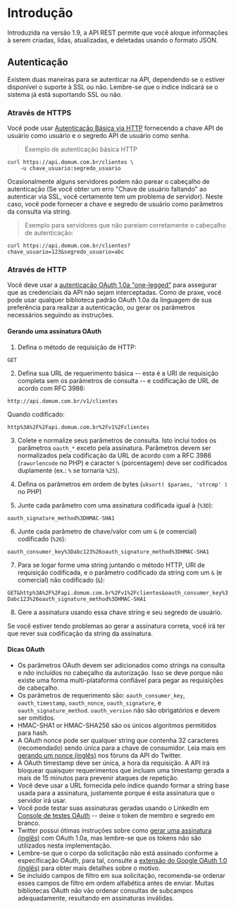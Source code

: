 
# Introdução #

Introduzida na versão 1.9, a API REST permite que você aloque informações à serem criadas, lidas, atualizadas, e deletadas usando o formato JSON.

## Autenticação ##

Existem duas maneiras para se autenticar na API, dependendo se o estiver disponível o suporte à SSL ou não. Lembre-se que o índice indicará se o sistema já está suportando SSL ou não. 

### Através de HTTPS ###

Você pode usar [Autenticação Básica via HTTP](http://en.wikipedia.org/wiki/Basic_access_authentication) fornecendo a chave API de usuário como usuário e o segredo API de usuário como senha.

> Exemplo de autenticação básica HTTP

```shell
curl https://api.domum.com.br/clientes \
    -u chave_usuario:segredo_usuario
```

Ocasionalmente alguns servidores podem não parear o cabeçalho de autenticação (Se você obter um erro "Chave de usuário faltando" ao autenticar via SSL, você certamente tem um problema de servidor). Neste caso, você pode fornecer a chave e segredo de usuário como parâmetros da consulta via string.

> Exemplo para servidores que não pareiam corretamente o cabeçalho de autenticação:

```shell
curl https://api.domum.com.br/clientes?chave_usuario=123&segredo_usuario=abc
```

### Através de HTTP ###

Você deve usar a [autenticação OAuth 1.0a "one-legged"](http://tools.ietf.org/html/rfc5849) para assegurar que as credenciais da API não sejam interceptadas. Como de praxe, você pode usar qualquer biblioteca padrão OAuth 1.0a da linguagem de sua preferência para realizar a autenticação, ou gerar os parâmetros necessários seguindo as instruções.

#### Gerando uma assinatura OAuth ####

1) Defina o método de requisição de HTTP:

`GET`

2) Defina sua URL de requerimento básica -- esta é a URI de requisição completa sem os parâmetros de consulta -- e codificação de URL de acordo com RFC 3986:

`http://api.domum.com.br/v1/clientes`

Quando codificado:

`http%3A%2F%2Fapi.domum.com.br%2Fv1%2Fclientes`

3) Colete e normalize seus parâmetros de consulta. Isto inclui todos os parâmetros `oauth_*` exceto pela assinatura. Parâmetros devem ser normalizados pela codificação da URL de acordo com a RFC 3986 (`rawurlencode` no PHP) e caracter `%` (porcentagem) deve ser codificados duplamente (ex.: `%` se tornaria `%25`).

4) Defina os parâmetros em ordem de bytes (`uksort( $params, 'strcmp' )` no PHP)

5) Junte cada parâmetro com uma assinatura codificada igual à (`%3D`):

`oauth_signature_method%3DHMAC-SHA1`

6) Junte cada parâmetro de chave/valor com um `&` (e comercial) codificado (`%26`):

`oauth_consumer_key%3Dabc123%26oauth_signature_method%3DHMAC-SHA1`

7) Para se logar forme uma string juntando o método HTTP, URI de requisição codificada, e o parâmetro codificado da string com um `&` (e comercial) não codificado (`&`):

`GET&http%3A%2F%2Fapi.domum.com.br%2Fv1%2Fclientes&oauth_consumer_key%3Dabc123%26oauth_signature_method%3DHMAC-SHA1`

8) Gere a assinatura usando essa chave string e seu segredo de usuário. 

Se você estiver tendo problemas ao gerar a assinatura correta, você irá ter que rever sua codificação da string da assinatura.

#### Dicas OAuth ####

* Os parâmetros OAuth devem ser adicionados como strings na consulta e *não* incluídos no cabeçalho da autorização. Isso se deve porque não existe uma forma multi-plataforma confiável para pegar as requisições de cabeçalho.
* Os parâmetros de requerimento são: `oauth_consumer_key`, `oauth_timestamp`, `oauth_nonce`, `oauth_signature`, e `oauth_signature_method`. `oauth_version` não são obrigatórios e devem ser omitidos.
* HMAC-SHA1 or HMAC-SHA256 são os únicos algoritmos permitidos para hash.
* A OAuth nonce pode ser qualquer string que contenha 32 caracteres (recomendado) sendo única para a chave de consumidor. Leia mais em [gerando um nonce (inglês)](https://dev.twitter.com/discussions/12445) nos fóruns da API do Twitter.
* A OAuth timestamp deve ser única, a hora da requisição. A API irá bloquear quaisquer requerimentos que incluam uma timestamp gerada a mais de 15 minutos para prevenir ataques de repetição.
* Você deve usar a URL fornecida pelo índice quando formar a string base usada para a assinatura, justamente porque é esta assinatura que o servidor irá usar.
* Você pode testar suas assinaturas geradas usando o LinkedIn em [Console de testes OAuth](http://developer.linkedinlabs.com/oauth-test/) -- deixe o token de membro e segredo em branco.
* Twitter possui ótimas instruções sobre como [gerar uma assinatura (inglês)](https://dev.twitter.com/docs/auth/creating-signature) com OAuth 1.0a, mas lembre-se que os tokens não são utilizados nesta implementação.
* Lembre-se que o corpo da solicitação não está assinado conforme a especificação OAuth, para tal, consulte a [extensão do Google OAuth 1.0 (inglês)](https://oauth.googlecode.com/svn/spec/ext/body_hash/1.0/oauth-bodyhash.html) para obter mais detalhes sobre o motivo.
* Se incluído campos de filtro em sua solicitação, recomenda-se ordenar esses campos de filtro em ordem alfabética antes de enviar. Muitas bibliotecas OAuth não vão ordenar consultas de subcampos adequadamente, resultando em assinaturas inválidas.

